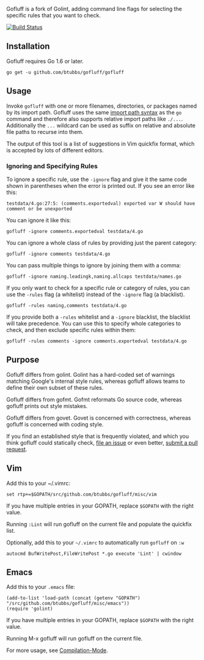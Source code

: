 Gofluff is a fork of Golint, adding command line flags for selecting the
specific rules that you want to check.

[![Build Status](https://travis-ci.org/btubbs/gofluff.svg?branch=master)](https://travis-ci.org/btubbs/gofluff)

## Installation

Gofluff requires Go 1.6 or later.

    go get -u github.com/btubbs/gofluff/gofluff

## Usage

Invoke `gofluff` with one or more filenames, directories, or packages named
by its import path. Gofluff uses the same
[import path syntax](https://golang.org/cmd/go/#hdr-Import_path_syntax) as
the `go` command and therefore
also supports relative import paths like `./...`. Additionally the `...`
wildcard can be used as suffix on relative and absolute file paths to recurse
into them.

The output of this tool is a list of suggestions in Vim quickfix format,
which is accepted by lots of different editors.

### Ignoring and Specifying Rules

To ignore a specific rule, use the `-ignore` flag and give it the same
code shown in parentheses when the error is printed out.  If you see an error
like this:

    testdata/4.go:27:5: (comments.exportedval) exported var W should have comment or be unexported

You can ignore it like this:

    gofluff -ignore comments.exportedval testdata/4.go

You can ignore a whole class of rules by providing just the parent category:

    gofluff -ignore comments testdata/4.go

You can pass multiple things to ignore by joining them with a comma:

    gofluff -ignore naming.leadingk,naming.allcaps testdata/names.go

If you only want to check for a specific rule or category of rules, you can use
the `-rules` flag (a whitelist) instead of the `-ignore` flag (a blacklist).

    gofluff -rules naming,comments testdata/4.go

If you provide both a `-rules` whitelist and a `-ignore` blacklist, the
blacklist will take precedence.  You can use this to specify whole categories to
check, and then exclude specific rules within them:

    gofluff -rules comments -ignore comments.exportedval testdata/4.go

## Purpose

Gofluff differs from golint.  Golint has a hard-coded set of warnings matching Google's internal
style rules, whereas gofluff allows teams to define their own subset of these rules.

Gofluff differs from gofmt. Gofmt reformats Go source code, whereas gofluff prints out style
mistakes.

Gofluff differs from govet. Govet is concerned with correctness, whereas gofluff is concerned with
coding style.

If you find an established style that is frequently violated, and which
you think gofluff could statically check,
[file an issue](https://github.com/btubbs/gofluff/issues) or even better, [submit a pull
request](https://github.com/btubbs/gofluff/pulls).

## Vim

Add this to your ~/.vimrc:

    set rtp+=$GOPATH/src/github.com/btubbs/gofluff/misc/vim

If you have multiple entries in your GOPATH, replace `$GOPATH` with the right value.

Running `:Lint` will run gofluff on the current file and populate the quickfix list.

Optionally, add this to your `~/.vimrc` to automatically run `gofluff` on `:w`

    autocmd BufWritePost,FileWritePost *.go execute 'Lint' | cwindow


## Emacs

Add this to your `.emacs` file:

    (add-to-list 'load-path (concat (getenv "GOPATH")  "/src/github.com/btubbs/gofluff/misc/emacs"))
    (require 'golint)

If you have multiple entries in your GOPATH, replace `$GOPATH` with the right value.

Running M-x gofluff will run gofluff on the current file.

For more usage, see [Compilation-Mode](http://www.gnu.org/software/emacs/manual/html_node/emacs/Compilation-Mode.html).
